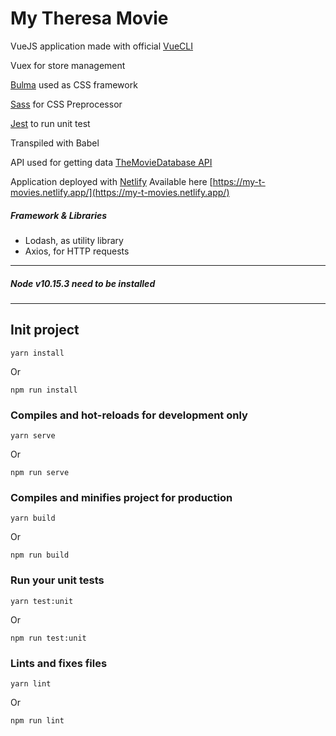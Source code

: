 # My Theresa Movie

VueJS application made with official [VueCLI](https://cli.vuejs.org/)

Vuex for store management

[Bulma](https://bulma.io/) used as CSS framework

[Sass](https://sass-lang.com/) for CSS Preprocessor

[Jest](https://jestjs.io/) to run unit test

Transpiled with Babel

API used for getting data [TheMovieDatabase API](https://developers.themoviedb.org/3)

Application deployed with [Netlify](https://my-t-movies.netlify.app/)
Available here [https://my-t-movies.netlify.app/](https://my-t-movies.netlify.app/)

##### Framework & Libraries
- Lodash, as utility library
- Axios, for HTTP requests

---

##### Node v10.15.3 need to be installed

---

## Init project
```
yarn install
```
Or
```
npm run install
```

### Compiles and hot-reloads for development only
```
yarn serve
```
Or
```
npm run serve
```

### Compiles and minifies project for production
```
yarn build
```
Or
```
npm run build
```

### Run your unit tests
```
yarn test:unit
```
Or
```
npm run test:unit
```

### Lints and fixes files
```
yarn lint
```
Or
```
npm run lint
```